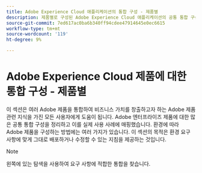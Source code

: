 ```yaml
---
title: Adobe Experience Cloud 애플리케이션의 통합 구성 - 제품별
description: 제품별로 구성된 Adobe Experience Cloud 애플리케이션의 공통 통합 구성입니다.
source-git-commit: 7ed617ac0ba6b340ff94cdee47914645e0ec6615
workflow-type: tm+mt
source-wordcount: '119'
ht-degree: 9%

---
```



# Adobe Experience Cloud 제품에 대한 통합 구성 - 제품별

이 섹션은 여러 Adobe 제품을 통합하여 비즈니스 가치를 창출하고자 하는 Adobe 제품 관련 지식을 가진 모든 사용자에게 도움이 됩니다.  Adobe 엔터프라이즈 제품에 대한 많은 공통 통합 구성을 정리하고 이를 실제 사용 사례에 매핑했습니다.  환경에 따라 Adobe 제품을 구성하는 방법에는 여러 가지가 있습니다.  이 섹션의 목적은 환경 요구 사항에 맞게 그대로 배포하거나 수정할 수 있는 지침을 제공하는 것입니다.

>[!NOTE]
>
>왼쪽에 있는 탐색을 사용하여 요구 사항에 적합한 통합을 찾습니다.
